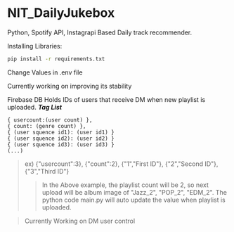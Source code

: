 # NIT_DailyJukebox

Python, Spotify API, Instagrapi Based Daily track recommender.

Installing Libraries:

```bash
pip install -r requirements.txt
```

Change Values in .env file

Currently working on improving its stability

Firebase DB Holds IDs of users that receive DM when new playlist is uploaded.
**_Tag List_**

```
{ usercount:(user count) },
{ count: (genre count) },
{ (user squence id1): (user id1) }
{ (user squence id2): (user id2) }
{ (user squence id3): (user id3) }
(...)
```

> ex) {"usercount":3}, {"count":2}, {"1","First ID"}, {"2","Second ID"}, {"3","Third ID"}
>
> > In the Above example, the playlist count will be 2, so next upload will be album image of "Jazz_2", "POP_2", "EDM_2". The python code main.py will auto update the value when playlist is uploaded.

> Currently Working on DM user control
